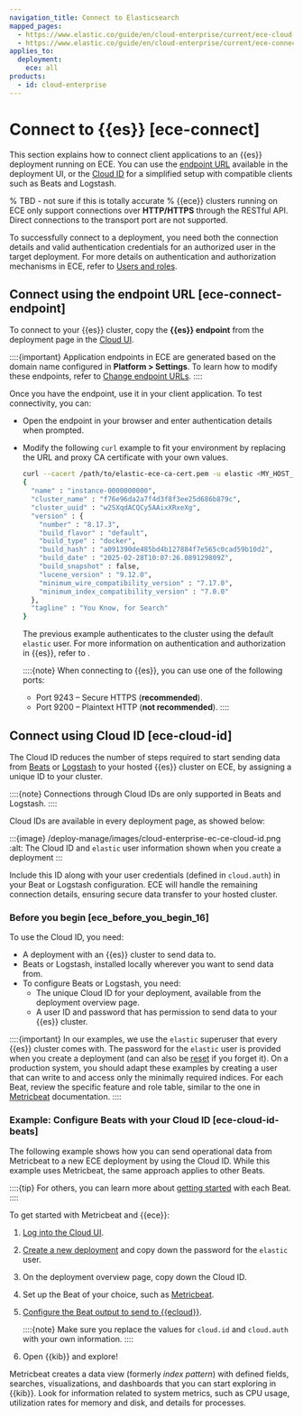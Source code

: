 ```yaml
---
navigation_title: Connect to Elasticsearch
mapped_pages:
  - https://www.elastic.co/guide/en/cloud-enterprise/current/ece-cloud-id.html
  - https://www.elastic.co/guide/en/cloud-enterprise/current/ece-connect.html
applies_to:
  deployment:
    ece: all
products:
  - id: cloud-enterprise
---
```


# Connect to {{es}} [ece-connect]

This section explains how to connect client applications to an {{es}} deployment running on ECE. You can use the [endpoint URL](#ece-connect-endpoint) available in the deployment UI, or the [Cloud ID](#ece-cloud-id) for a simplified setup with compatible clients such as Beats and Logstash.

% TBD - not sure if this is totally accurate
% {{ece}} clusters running on ECE only support connections over **HTTP/HTTPS** through the RESTful API. Direct connections to the transport port are not supported.

To successfully connect to a deployment, you need both the connection details and valid authentication credentials for an authorized user in the target deployment. For more details on authentication and authorization mechanisms in ECE, refer to [Users and roles](../../users-roles.md#orchestrator-level).

## Connect using the endpoint URL [ece-connect-endpoint]

To connect to your {{es}} cluster, copy the **{{es}} endpoint** from the deployment page in the [Cloud UI](./log-into-cloud-ui.md).

::::{important}
Application endpoints in ECE are generated based on the domain name configured in **Platform > Settings**. To learn how to modify these endpoints, refer to [Change endpoint URLs](./change-endpoint-urls.md).
::::

Once you have the endpoint, use it in your client application. To test connectivity, you can:
* Open the endpoint in your browser and enter authentication details when prompted.
* Modify the following `curl` example to fit your environment by replacing the URL and proxy CA certificate with your own values.

  ```sh
  curl --cacert /path/to/elastic-ece-ca-cert.pem -u elastic <MY_HOST_IP_ADDRESS>.ip.es.io:9243
  {
    "name" : "instance-0000000000",
    "cluster_name" : "f76e96da2a7f4d3f8f3ee25d686b879c",
    "cluster_uuid" : "w2SXqdACQCy5AAixXRxeXg",
    "version" : {
      "number" : "8.17.3",
      "build_flavor" : "default",
      "build_type" : "docker",
      "build_hash" : "a091390de485bd4b127884f7e565c0cad59b10d2",
      "build_date" : "2025-02-28T10:07:26.089129809Z",
      "build_snapshot" : false,
      "lucene_version" : "9.12.0",
      "minimum_wire_compatibility_version" : "7.17.0",
      "minimum_index_compatibility_version" : "7.0.0"
    },
    "tagline" : "You Know, for Search"
  }
  ```

  The previous example authenticates to the cluster using the default `elastic` user. For more information on authentication and authorization in {{es}}, refer to [](../../users-roles.md).

  ::::{note}
  When connecting to {{es}}, you can use one of the following ports:
  * Port 9243 – Secure HTTPS (**recommended**).
  * Port 9200 – Plaintext HTTP (**not recommended**).
  ::::

## Connect using Cloud ID [ece-cloud-id]

The Cloud ID reduces the number of steps required to start sending data from [Beats](beats://reference/index.md) or [Logstash](logstash://reference/index.md) to your hosted {{es}} cluster on ECE, by assigning a unique ID to your cluster.

::::{note}
Connections through Cloud IDs are only supported in Beats and Logstash.
::::


Cloud IDs are available in every deployment page, as showed below:

:::{image} /deploy-manage/images/cloud-enterprise-ec-ce-cloud-id.png
:alt: The Cloud ID and `elastic` user information shown when you create a deployment
:::

Include this ID along with your user credentials (defined in `cloud.auth`) in your Beat or Logstash configuration. ECE will handle the remaining connection details, ensuring secure data transfer to your hosted cluster.

### Before you begin [ece_before_you_begin_16]

To use the Cloud ID, you need:

* A deployment with an {{es}} cluster to send data to.
* Beats or Logstash, installed locally wherever you want to send data from.
* To configure Beats or Logstash, you need:
    * The unique Cloud ID for your deployment, available from the deployment overview page.
    * A user ID and password that has permission to send data to your {{es}} cluster.

::::{important}
        In our examples, we use the `elastic` superuser that every {{es}} cluster comes with. The password for the `elastic` user is provided when you create a deployment (and can also be [reset](../../users-roles/cluster-or-deployment-auth/built-in-users.md) if you forget it). On a production system, you should adapt these examples by creating a user that can write to and access only the minimally required indices. For each Beat, review the specific feature and role table, similar to the one in [Metricbeat](beats://reference/metricbeat/feature-roles.md) documentation.
::::

### Example: Configure Beats with your Cloud ID [ece-cloud-id-beats]

The following example shows how you can send operational data from Metricbeat to a new ECE deployment by using the Cloud ID. While this example uses Metricbeat, the same approach applies to other Beats.

::::{tip}
For others, you can learn more about [getting started](beats://reference/index.md) with each Beat.
::::

To get started with Metricbeat and {{ece}}:

1. [Log into the Cloud UI](log-into-cloud-ui.md).
2. [Create a new deployment](create-deployment.md) and copy down the password for the `elastic` user.
3. On the deployment overview page, copy down the Cloud ID.
4. Set up the Beat of your choice, such as [Metricbeat](beats://reference/metricbeat/metricbeat-installation-configuration.md).
5. [Configure the Beat output to send to {{ecloud}}](beats://reference/metricbeat/configure-cloud-id.md).

    ::::{note}
    Make sure you replace the values for `cloud.id` and `cloud.auth` with your own information.
    ::::

6. Open {{kib}} and explore!

Metricbeat creates a data view (formerly *index pattern*) with defined fields, searches, visualizations, and dashboards that you can start exploring in {{kib}}. Look for information related to system metrics, such as CPU usage, utilization rates for memory and disk, and details for processes.